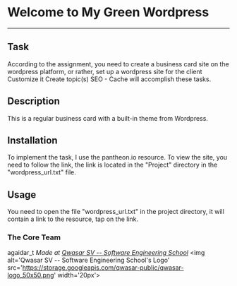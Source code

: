 # Welcome to My Green Wordpress
***

## Task
According to the assignment, you need to create a business card site on the wordpress platform, or rather, set up a wordpress site for the client
Customize it
Create topic(s)
SEO - Cache will accomplish these tasks.

## Description
This is a regular business card with a built-in theme from Wordpress.

## Installation
To implement the task, I use the pantheon.io resource. To view the site, you need to follow the link, the link is located in the "Project" directory in the "wordpress_url.txt" file.

## Usage
You need to open the file "wordpress_url.txt" in the project directory, it will contain a link to the resource, tap on the link.

### The Core Team
agaidar_t
<span><i>Made at <a href='https://qwasar.io'>Qwasar SV -- Software Engineering School</a></i></span>
<span><img alt='Qwasar SV -- Software Engineering School's Logo' src='https://storage.googleapis.com/qwasar-public/qwasar-logo_50x50.png' width='20px'></span>
